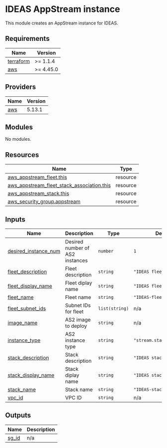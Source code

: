 # IDEAS AppStream instance

This module creates an AppStream instance for IDEAS.

<!-- BEGIN_TF_DOCS -->
## Requirements

| Name | Version |
|------|---------|
| <a name="requirement_terraform"></a> [terraform](#requirement\_terraform) | >= 1.1.4 |
| <a name="requirement_aws"></a> [aws](#requirement\_aws) | >= 4.45.0 |

## Providers

| Name | Version |
|------|---------|
| <a name="provider_aws"></a> [aws](#provider\_aws) | 5.13.1 |

## Modules

No modules.

## Resources

| Name | Type |
|------|------|
| [aws_appstream_fleet.this](https://registry.terraform.io/providers/hashicorp/aws/latest/docs/resources/appstream_fleet) | resource |
| [aws_appstream_fleet_stack_association.this](https://registry.terraform.io/providers/hashicorp/aws/latest/docs/resources/appstream_fleet_stack_association) | resource |
| [aws_appstream_stack.this](https://registry.terraform.io/providers/hashicorp/aws/latest/docs/resources/appstream_stack) | resource |
| [aws_security_group.appstream](https://registry.terraform.io/providers/hashicorp/aws/latest/docs/resources/security_group) | resource |

## Inputs

| Name | Description | Type | Default | Required |
|------|-------------|------|---------|:--------:|
| <a name="input_desired_instance_num"></a> [desired\_instance\_num](#input\_desired\_instance\_num) | Desired number of AS2 instances | `number` | `1` | no |
| <a name="input_fleet_description"></a> [fleet\_description](#input\_fleet\_description) | Fleet description | `string` | `"IDEAS fleet"` | no |
| <a name="input_fleet_display_name"></a> [fleet\_display\_name](#input\_fleet\_display\_name) | Fleet diplay name | `string` | `"IDEAS fleet"` | no |
| <a name="input_fleet_name"></a> [fleet\_name](#input\_fleet\_name) | Fleet name | `string` | `"IDEAS-fleet"` | no |
| <a name="input_fleet_subnet_ids"></a> [fleet\_subnet\_ids](#input\_fleet\_subnet\_ids) | Subnet IDs for fleet | `list(string)` | n/a | yes |
| <a name="input_image_name"></a> [image\_name](#input\_image\_name) | AS2 image to deploy | `string` | n/a | yes |
| <a name="input_instance_type"></a> [instance\_type](#input\_instance\_type) | AS2 instance type | `string` | `"stream.standard.medium"` | no |
| <a name="input_stack_description"></a> [stack\_description](#input\_stack\_description) | Stack description | `string` | `"IDEAS stack"` | no |
| <a name="input_stack_display_name"></a> [stack\_display\_name](#input\_stack\_display\_name) | Stack diplay name | `string` | `"IDEAS stack"` | no |
| <a name="input_stack_name"></a> [stack\_name](#input\_stack\_name) | Stack name | `string` | `"IDEAS-stack"` | no |
| <a name="input_vpc_id"></a> [vpc\_id](#input\_vpc\_id) | VPC ID | `string` | n/a | yes |

## Outputs

| Name | Description |
|------|-------------|
| <a name="output_sg_id"></a> [sg\_id](#output\_sg\_id) | n/a |
<!-- END_TF_DOCS -->
